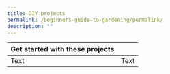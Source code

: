 ```yaml
---
title: DIY projects
permalink: /beginners-guide-to-gardening/permalink/
description: ""
---
```


| Get started with these projects |  | 
| -------- | -------- | 
| Text     | Text     | 

